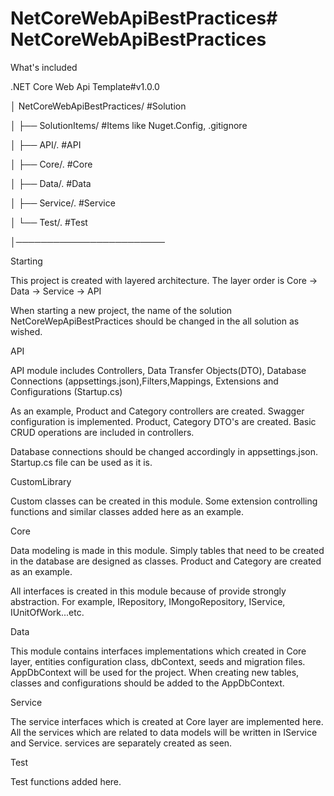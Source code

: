 # NetCoreWebApiBestPractices# NetCoreWebApiBestPractices

What's included

.NET Core Web Api Template#v1.0.0
<p>│ NetCoreWebApiBestPractices/         #Solution</p>
<p>│   ├── SolutionItems/  #Items like Nuget.Config, .gitignore</p>
<p>│   ├── API/.    #API</p>
<p>│   ├── Core/.   #Core</p>
<p>│   ├── Data/.   #Data</p>
<p>│   ├── Service/.   #Service</p>
<p>│   └── Test/.  #Test</p>
<p>│────────────────────────</p>

Starting

This project is created with layered architecture. The layer order is Core -> Data -> Service -> API

When starting a new project, the name of the solution NetCoreWepApiBestPractices should be changed in the all solution as wished.

API

API module includes Controllers, Data Transfer Objects(DTO), Database Connections (appsettings.json),Filters,Mappings, Extensions and Configurations (Startup.cs)

As an example, Product and Category controllers are created. Swagger configuration is implemented. Product, Category DTO's are created. Basic CRUD operations are included in controllers.

Database connections should be changed accordingly in appsettings.json. Startup.cs file can be used as it is.

CustomLibrary

Custom classes can be created in this module. Some extension controlling functions and similar classes added here as an example.

Core

Data modeling is made in this module. Simply tables that need to be created in the database are designed as classes. Product and Category are created as an example. 

All interfaces is created in this module because of provide strongly abstraction. For example, IRepository, IMongoRepository, IService, IUnitOfWork...etc.

Data

This module contains interfaces implementations which created in Core layer, entities configuration class, dbContext, seeds and migration files. AppDbContext will be used for the project. When creating new tables, classes and configurations should be added to the AppDbContext.

Service

The service interfaces which is created at Core layer are implemented here. All the services which are related to data models will be written in IService and Service. services are separately created as seen.

Test

Test functions added here.
